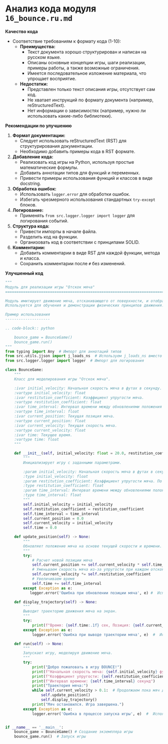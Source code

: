 # Анализ кода модуля `16_bounce.ru.md`

**Качество кода**
-  Соответствие требованиям к формату кода (1-10):
    -   **Преимущества:**
        -   Текст документа хорошо структурирован и написан на русском языке.
        -   Описаны основные концепции игры, шаги реализации, примеры работы, а также возможные ограничения.
        -   Имеется последовательное изложение материала, что упрощает восприятие.
    -   **Недостатки:**
        -   Представлен только текст описания игры, отсутствует сам код.
        -   Не хватает инструкций по формату документа (например, reStructuredText).
        -   Нет информации о зависимостях (например, нужно ли использовать какие-либо библиотеки).

**Рекомендации по улучшению**
1.  **Формат документации:**
    -   Следует использовать reStructuredText (RST) для структурирования документации.
    -   Необходимо добавить примеры кода в RST формате.
2.  **Добавление кода:**
    -   Реализовать код игры на Python, используя простые математические формулы.
    -   Добавить аннотации типов для функций и переменных.
    -   Привести примеры использования функций и классов в виде docstring.
3.  **Обработка ошибок:**
    -   Использовать `logger.error` для обработки ошибок.
    -   Избегать чрезмерного использования стандартных `try-except` блоков.
4.  **Логирование:**
    -   Применять `from src.logger.logger import logger` для логирования событий.
5.  **Структура кода:**
    -   Привести импорты в начале файла.
    -   Разделить код на функции.
    -   Организовать код в соответствии с принципами SOLID.
6.  **Комментарии:**
    -   Добавить комментарии в виде RST для каждой функции, метода и класса.
    -   Сохранить комментарии после `#` без изменений.

**Улучшенный код**
```python
"""
Модуль для реализации игры "Отскок мяча"
=========================================================================================

Модуль имитирует движение мяча, отскакивающего от поверхности, и отображает его траекторию.
Используется для обучения и демонстрации физических принципов движения.

Пример использования
--------------------

.. code-block:: python

    bounce_game = BounceGame()
    bounce_game.run()
"""
from typing import Any  # Импорт для аннотаций типов
from src.utils.jjson import j_loads_ns  # Используем j_loads_ns вместо json.load
from src.logger.logger import logger  # Импорт для логирования

class BounceGame:
    """
    Класс для моделирования игры "Отскок мяча".

    :ivar initial_velocity: Начальная скорость мяча в футах в секунду.
    :vartype initial_velocity: float
    :ivar restitution_coefficient: Коэффициент упругости мяча.
    :vartype restitution_coefficient: float
    :ivar time_interval: Интервал времени между обновлениями положения мяча в секундах.
    :vartype time_interval: float
    :ivar current_position: Текущая позиция мяча.
    :vartype current_position: float
    :ivar current_velocity: Текущая скорость мяча.
    :vartype current_velocity: float
    :ivar time: Текущее время.
    :vartype time: float
    """

    def __init__(self, initial_velocity: float = 20.0, restitution_coefficient: float = 0.85, time_interval: float = 0.1) -> None:
        """
        Инициализирует игру с заданными параметрами.

        :param initial_velocity: Начальная скорость мяча в футах в секунду. По умолчанию 20.0.
        :type initial_velocity: float
        :param restitution_coefficient: Коэффициент упругости мяча. По умолчанию 0.85.
        :type restitution_coefficient: float
        :param time_interval: Интервал времени между обновлениями положения мяча в секундах. По умолчанию 0.1.
        :type time_interval: float
        """
        self.initial_velocity = initial_velocity
        self.restitution_coefficient = restitution_coefficient
        self.time_interval = time_interval
        self.current_position = 0.0
        self.current_velocity = initial_velocity
        self.time = 0.0

    def update_position(self) -> None:
        """
        Обновляет положение мяча на основе текущей скорости и времени.
        """
        try:
            # Расчет новой позиции мяча
            self.current_position += self.current_velocity * self.time_interval
            # Уменьшаем скорость мяча из-за упругости при каждом отскоке
            self.current_velocity *= self.restitution_coefficient
            # Увеличиваем время
            self.time += self.time_interval
        except Exception as e:
           logger.error('Ошибка при обновлении позиции мяча', e) #  Используем logger.error для обработки ошибок.

    def display_trajectory(self) -> None:
        """
        Выводит траекторию движения мяча на экран.
        """
        try:
            print(f"Время: {self.time:.1f} сек, Позиция: {self.current_position:.2f} футов")
        except Exception as e:
            logger.error('Ошибка при выводе траектории мяча', e)  #  Используем logger.error для обработки ошибок.

    def run(self) -> None:
        """
        Запускает игру, моделируя движение мяча.
        """
        try:
            print("Добро пожаловать в игру BOUNCE!")
            print(f"Начальная скорость мяча: {self.initial_velocity} футов в секунду")
            print(f"Коэффициент упругости: {self.restitution_coefficient}")
            print(f"Интервал времени: {self.time_interval} секунд")
            print("Траектория мяча:")
            while self.current_velocity > 0.1:  # Продолжаем пока мяч движется
                self.update_position()
                self.display_trajectory()
            print("Мяч остановился. Игра завершена.")
        except Exception as e:
            logger.error('Ошибка в процессе запуска игры', e)  #  Используем logger.error для обработки ошибок.


if __name__ == '__main__':
    bounce_game = BounceGame() # Создание экземпляра игры
    bounce_game.run()  # Запуск игры